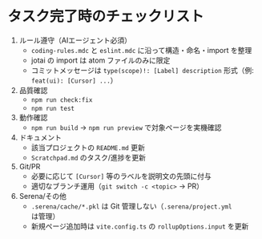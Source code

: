 # タスク完了時のチェックリスト

1. ルール遵守（AIエージェント必須）
   - `coding-rules.mdc` と `eslint.mdc` に沿って構造・命名・import を整理
   - jotai の import は atom ファイルのみに限定
   - コミットメッセージは `type(scope)!: [Label] description` 形式（例: `feat(ui): [Cursor] ...`）
2. 品質確認
   - `npm run check:fix`
   - `npm run test`
3. 動作確認
   - `npm run build` → `npm run preview` で対象ページを実機確認
4. ドキュメント
   - 該当プロジェクトの `README.md` 更新
   - `Scratchpad.md` のタスク/進捗を更新
5. Git/PR
   - 必要に応じて `[Cursor]` 等のラベルを説明文の先頭に付与
   - 適切なブランチ運用（`git switch -c <topic>` → PR）
6. Serena/その他
   - `.serena/cache/*.pkl` は Git 管理しない（`.serena/project.yml` は管理）
   - 新規ページ追加時は `vite.config.ts` の `rollupOptions.input` を更新
